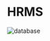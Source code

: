 # HRMS

![database](https://user-images.githubusercontent.com/78306654/122879105-2f9bb280-d341-11eb-9f72-6cfcc73b8b90.PNG)
